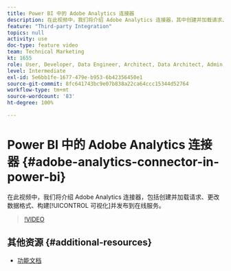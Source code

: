 ```yaml
---
title: Power BI 中的 Adobe Analytics 连接器
description: 在此视频中，我们将介绍 Adobe Analytics 连接器，其中创建并加载请求、更改数据的格式、构建可视化并发布到在线服务。
feature: "Third-party Integration"
topics: null
activity: use
doc-type: feature video
team: Technical Marketing
kt: 1655
role: User, Developer, Data Engineer, Architect, Data Architect, Admin, Leader
level: Intermediate
exl-id: 5e6bb1fe-1677-479e-b953-6b42356450e1
source-git-commit: 8fc641743bc9e07b838a22ca64ccc15344d52764
workflow-type: tm+mt
source-wordcount: '83'
ht-degree: 100%

---
```


# Power BI 中的 Adobe Analytics 连接器 {#adobe-analytics-connector-in-power-bi}

在此视频中，我们将介绍 Adobe Analytics 连接器，包括创建并加载请求、更改数据格式、构建[!UICONTROL 可视化]并发布到在线服务。

>[!VIDEO](https://video.tv.adobe.com/v/23130/?quality=12&learn=on)

## 其他资源 {#additional-resources}

* [功能文档](https://docs.microsoft.com/zh-cn/power-bi/desktop-connect-adobe-analytics)
